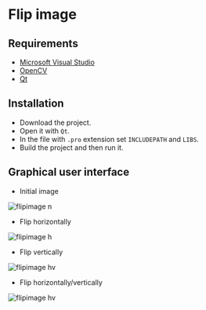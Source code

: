 # Flip image

## Requirements

* [Microsoft Visual Studio](https://https://www.visualstudio.com/)
* [OpenCV](https://opencv.org/)
* [Qt](https://www.qt.io/)

## Installation

* Download the project.
* Open it with `Qt`.
* In the file with `.pro` extension set `INCLUDEPATH` and `LIBS`.
* Build the project and then run it.

## Graphical user interface

* Initial image

![flipimage n](https://user-images.githubusercontent.com/20202617/32291431-b40eb602-bf45-11e7-9988-a12267a31256.png)


* Flip horizontally

![flipimage h](https://user-images.githubusercontent.com/20202617/32291397-9e8f6254-bf45-11e7-872f-110a17a88536.png)


* Flip vertically

![flipimage hv](https://user-images.githubusercontent.com/20202617/32291110-c5a31b7a-bf44-11e7-86bb-7431a24b2450.png)

* Flip horizontally/vertically


![flipimage hv](https://user-images.githubusercontent.com/20202617/32291495-e2472cac-bf45-11e7-93d9-7d4e36e52e22.png)